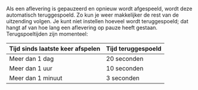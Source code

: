 Als een aflevering is gepauzeerd en opnieuw wordt afgespeeld, wordt deze
automatisch teruggespoeld. Zo kun je weer makkelijker de rest van de uitzending
volgen. Je kunt niet instellen hoeveel wordt teruggespoeld; dat hangt af van hoe
lang een aflevering op pauze heeft gestaan. Terugspoeltijden zijn momenteel:

| Tijd sinds laatste keer afspelen | Tijd teruggespoeld |
| --- | --- |
| Meer dan 1 dag | 20 seconden |
| Meer dan 1 uur | 10 seconden |
| Meer dan 1 minuut | 3 seconden |
